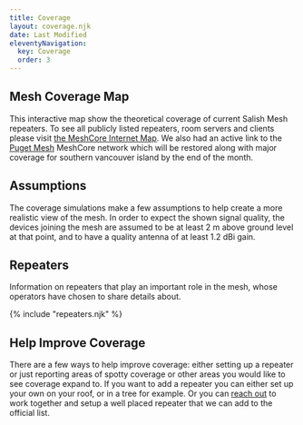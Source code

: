 ```yaml
---
title: Coverage
layout: coverage.njk
date: Last Modified
eleventyNavigation:
  key: Coverage
  order: 3
---
```


## Mesh Coverage Map

This interactive map show the theoretical coverage of current Salish Mesh repeaters. To see all publicly listed repeaters, room servers and clients please visit [the MeshCore Internet Map](https://meshcore.co.uk/map.html). We also had an active link to the [Puget Mesh](https://pugetmesh.org/meshcore/) MeshCore network which will be restored along with major coverage for southern vancouver island by the end of the month.

## Assumptions

The coverage simulations make a few assumptions to help create a more realistic view of the mesh. In order to expect the shown signal quality, the devices joining the mesh are assumed to be at least 2 m above ground level at that point, and to have a quality antenna of at least 1.2 dBi gain.

## Repeaters

Information on repeaters that play an important role in the mesh, whose operators have chosen
to share details about.

  {% include "repeaters.njk" %}

## Help Improve Coverage

There are a few ways to help improve coverage: either setting up a repeater or just reporting areas of spotty coverage or other areas you would like to see coverage expand to. If you want to add a repeater you can either set up your own on your roof, or in a tree for example. Or you can [reach out](/about#reach-out) to work together and setup a well placed repeater that we can add to the official list.
